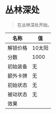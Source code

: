 # 丛林深处  
> 在丛林深处开始。  
  
名称  |  值  
----  |  ----  
解锁价格  |  10太阳  
分数  |  1000  
初始装备  |  无  
额外卡牌  |  无  
初始状态  |  无  
被动状态  |  无  
效果  |    


<script>document.title="丛林深处 - 卡牌生存百科 Card Survival Wiki";</script>